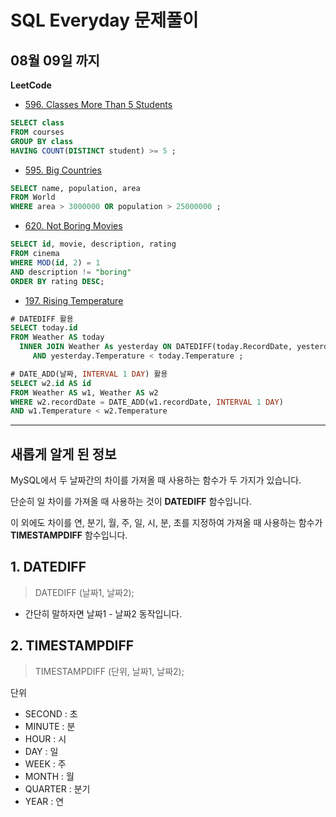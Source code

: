 # SQL Everyday 문제풀이
## 08월 09일 까지

**LeetCode**
- [596. Classes More Than 5 Students](https://leetcode.com/problems/classes-more-than-5-students/)

```SQL
SELECT class
FROM courses
GROUP BY class
HAVING COUNT(DISTINCT student) >= 5 ;
```

- [595. Big Countries](https://leetcode.com/problems/big-countries/)

```SQL
SELECT name, population, area
FROM World
WHERE area > 3000000 OR population > 25000000 ;
```

- [620. Not Boring Movies](https://leetcode.com/problems/not-boring-movies/)
```SQL
SELECT id, movie, description, rating
FROM cinema
WHERE MOD(id, 2) = 1
AND description != "boring"
ORDER BY rating DESC; 
```

- [197. Rising Temperature](https://leetcode.com/problems/rising-temperature/)
```SQL
# DATEDIFF 활용
SELECT today.id
FROM Weather AS today
  INNER JOIN Weather As yesterday ON DATEDIFF(today.RecordDate, yesterday.RecordDate) = 1
     AND yesterday.Temperature < today.Temperature ;
```
```SQL
# DATE_ADD(날짜, INTERVAL 1 DAY) 활용
SELECT w2.id AS id
FROM Weather AS w1, Weather AS w2
WHERE w2.recordDate = DATE_ADD(w1.recordDate, INTERVAL 1 DAY)
AND w1.Temperature < w2.Temperature
```
-----------------------------------------

## **새롭게 알게 된 정보**
MySQL에서 두 날짜간의 차이를 가져올 때 사용하는 함수가 두 가지가 있습니다.

단순히 일 차이를 가져올 때 사용하는 것이 **DATEDIFF** 함수입니다.

이 외에도 차이를 연, 분기, 월, 주, 일, 시, 분, 초를 지정하여 가져올 때 사용하는 함수가 **TIMESTAMPDIFF** 함수입니다.


## 1. DATEDIFF
> DATEDIFF (날짜1, 날짜2);
* 간단히 말하자면 날짜1 - 날짜2 동작입니다.

## 2. TIMESTAMPDIFF
> TIMESTAMPDIFF (단위, 날짜1, 날짜2);

단위
* SECOND : 초
* MINUTE : 분
* HOUR : 시
* DAY : 일
* WEEK : 주
* MONTH : 월
* QUARTER : 분기
* YEAR : 연
